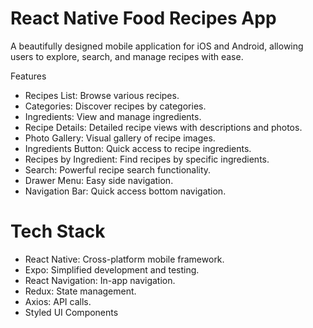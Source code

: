 # React Native Food Recipes App
A beautifully designed mobile application for iOS and Android, allowing users to explore, search, and manage recipes with ease.

Features
- Recipes List: Browse various recipes.
- Categories: Discover recipes by categories.
- Ingredients: View and manage ingredients.
- Recipe Details: Detailed recipe views with descriptions and photos.
- Photo Gallery: Visual gallery of recipe images.
- Ingredients Button: Quick access to recipe ingredients.
- Recipes by Ingredient: Find recipes by specific ingredients.
- Search: Powerful recipe search functionality.
- Drawer Menu: Easy side navigation.
- Navigation Bar: Quick access bottom navigation.


# Tech Stack
- React Native: Cross-platform mobile framework.
- Expo: Simplified development and testing.
- React Navigation: In-app navigation.
- Redux: State management.
- Axios: API calls.
- Styled UI Components

